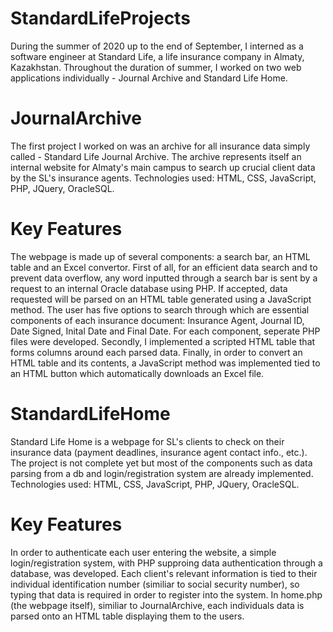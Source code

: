 # StandardLifeProjects
During the summer of 2020 up to the end of September, I interned as a software engineer at Standard Life, a life insurance company in Almaty, Kazakhstan. Throughout the duration of summer, I worked on two web applications individually - Journal Archive and Standard Life Home. 

# JournalArchive 
The first project I worked on was an archive for all insurance data simply called - Standard Life Journal Archive. The archive represents itself an internal website for Almaty's main campus to search up crucial client data by the SL's insurance agents. Technologies used: HTML, CSS, JavaScript, PHP, JQuery, OracleSQL. 

# Key Features
The webpage is made up of several components: a search bar, an HTML table and an Excel convertor. First of all, for an efficient data search and to prevent data overflow, any word inputted through a search bar is sent by a request to an internal Oracle database using PHP. If accepted, data requested will be parsed on an HTML table generated using a JavaScript method. The user has five options to search through which are essential components of each insurance document: Insurance Agent, Journal ID, Date Signed, Inital Date and Final Date. For each component, seperate PHP files were developed. Secondly, I implemented a scripted HTML table that forms columns around each parsed data. Finally, in order to convert an HTML table and its contents, a JavaScript method was implemented tied to an HTML button which automatically downloads an Excel file. 

# StandardLifeHome
Standard Life Home is a webpage for SL's clients to check on their insurance data (payment deadlines, insurance agent contact info., etc.). The project is not complete yet but most of the components such as data parsing from a db and login/registration system are already implemented. Technologies used: HTML, CSS, JavaScript, PHP, JQuery, OracleSQL.

# Key Features
In order to authenticate each user entering the website, a simple login/registration system, with PHP supproing data authentication through a database, was developed. Each client's relevant information is tied to their individual identification number (similiar to social security number), so typing that data is required in order to register into the system. In home.php (the webpage itself), similiar to JournalArchive, each individuals data is parsed onto an HTML table displaying them to the users. 
